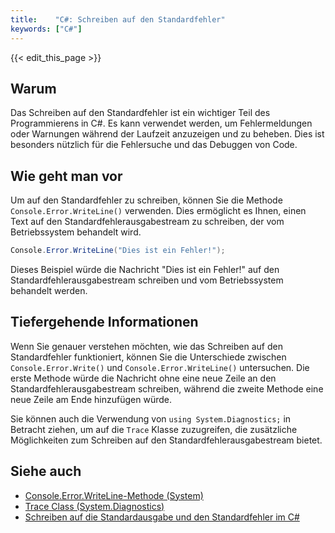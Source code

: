 ```yaml
---
title:    "C#: Schreiben auf den Standardfehler"
keywords: ["C#"]
---
```


{{< edit_this_page >}}

## Warum

Das Schreiben auf den Standardfehler ist ein wichtiger Teil des Programmierens in C#. Es kann verwendet werden, um Fehlermeldungen oder Warnungen während der Laufzeit anzuzeigen und zu beheben. Dies ist besonders nützlich für die Fehlersuche und das Debuggen von Code.

## Wie geht man vor

Um auf den Standardfehler zu schreiben, können Sie die Methode `Console.Error.WriteLine()` verwenden. Dies ermöglicht es Ihnen, einen Text auf den Standardfehlerausgabestream zu schreiben, der vom Betriebssystem behandelt wird.

```C#
Console.Error.WriteLine("Dies ist ein Fehler!");
```

Dieses Beispiel würde die Nachricht "Dies ist ein Fehler!" auf den Standardfehlerausgabestream schreiben und vom Betriebssystem behandelt werden.

## Tiefergehende Informationen

Wenn Sie genauer verstehen möchten, wie das Schreiben auf den Standardfehler funktioniert, können Sie die Unterschiede zwischen `Console.Error.Write()` und `Console.Error.WriteLine()` untersuchen. Die erste Methode würde die Nachricht ohne eine neue Zeile an den Standardfehlerausgabestream schreiben, während die zweite Methode eine neue Zeile am Ende hinzufügen würde.

Sie können auch die Verwendung von `using System.Diagnostics;` in Betracht ziehen, um auf die `Trace` Klasse zuzugreifen, die zusätzliche Möglichkeiten zum Schreiben auf den Standardfehlerausgabestream bietet.

## Siehe auch

- [Console.Error.WriteLine-Methode (System)](https://docs.microsoft.com/de-de/dotnet/api/system.console.error.writeline)
- [Trace Class (System.Diagnostics)](https://docs.microsoft.com/de-de/dotnet/api/system.diagnostics.trace)
- [Schreiben auf die Standardausgabe und den Standardfehler im C#](https://www.tutorialspoint.com/writing-to-standard-output-and-standard-error-in-csharp)